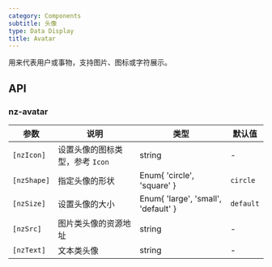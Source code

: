 ```yaml
---
category: Components
subtitle: 头像
type: Data Display
title: Avatar
---
```


用来代表用户或事物，支持图片、图标或字符展示。

## API

### nz-avatar

| 参数 | 说明 | 类型 | 默认值 |
| --- | --- | --- | --- |
| `[nzIcon]` | 设置头像的图标类型，参考 `Icon` | string | - |
| `[nzShape]` | 指定头像的形状 | Enum{ 'circle', 'square' } | `circle` |
| `[nzSize]` | 设置头像的大小 | Enum{ 'large', 'small', 'default' } | `default` |
| `[nzSrc]` | 图片类头像的资源地址 | string | - |
| `[nzText]` | 文本类头像 | string | - |
